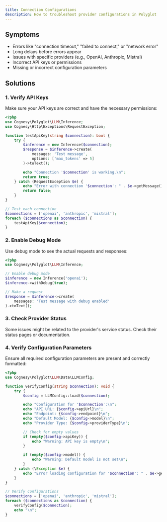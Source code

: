 ```yaml
---
title: Connection Configurations
description: How to troubleshoot provider configurations in Polyglot
---
```


## Symptoms

- Errors like "connection timeout," "failed to connect," or "network error"
- Long delays before errors appear
- Issues with specific providers (e.g., OpenAI, Anthropic, Mistral)
- Incorrect API keys or permissions
- Missing or incorrect configuration parameters

## Solutions

### 1. Verify API Keys

Make sure your API keys are correct and have the necessary permissions:

```php
<?php
use Cognesy\Polyglot\LLM\Inference;
use Cognesy\Http\Exceptions\RequestException;

function testApiKey(string $connection): bool {
    try {
        $inference = new Inference($connection);
        $response = $inference->create(
            messages: 'Test message',
            options: ['max_tokens' => 5]
        )->toText();

        echo "Connection '$connection' is working.\n";
        return true;
    } catch (RequestException $e) {
        echo "Error with connection '$connection': " . $e->getMessage() . "\n";
        return false;
    }
}

// Test each connection
$connections = ['openai', 'anthropic', 'mistral'];
foreach ($connections as $connection) {
    testApiKey($connection);
}
```

### 2. Enable Debug Mode

Use debug mode to see the actual requests and responses:

```php
<?php
use Cognesy\Polyglot\LLM\Inference;

// Enable debug mode
$inference = new Inference('openai');
$inference->withDebug(true);

// Make a request
$response = $inference->create(
    messages: 'Test message with debug enabled'
)->toText();
```

### 3. Check Provider Status

Some issues might be related to the provider's service status. Check their status pages or documentation.

### 4. Verify Configuration Parameters

Ensure all required configuration parameters are present and correctly formatted:

```php
<?php
use Cognesy\Polyglot\LLM\Data\LLMConfig;

function verifyConfig(string $connection): void {
    try {
        $config = LLMConfig::load($connection);

        echo "Configuration for '$connection':\n";
        echo "API URL: {$config->apiUrl}\n";
        echo "Endpoint: {$config->endpoint}\n";
        echo "Default Model: {$config->model}\n";
        echo "Provider Type: {$config->providerType}\n";

        // Check for empty values
        if (empty($config->apiKey)) {
            echo "Warning: API key is empty\n";
        }

        if (empty($config->model)) {
            echo "Warning: Default model is not set\n";
        }
    } catch (\Exception $e) {
        echo "Error loading configuration for '$connection': " . $e->getMessage() . "\n";
    }
}

// Verify configurations
$connections = ['openai', 'anthropic', 'mistral'];
foreach ($connections as $connection) {
    verifyConfig($connection);
    echo "\n";
}
```
